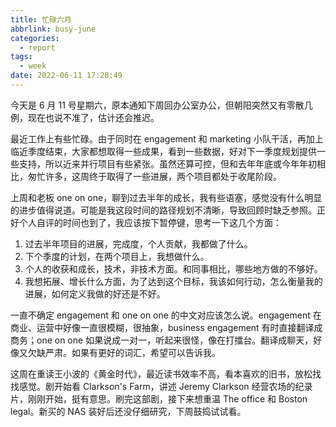 ```yaml
---
title: 忙碌六月
abbrlink: busy-june
categories:
  - report
tags:
  - week
date: 2022-06-11 17:28:49
---
```


今天是 6 月 11 号星期六，原本通知下周回办公室办公，但朝阳突然又有零散几例，现在也说不准了，估计还会推迟。

最近工作上有些忙碌。由于同时在 engagement 和 marketing 小队干活，再加上临近季度结束，大家都想取得一些成果，看到一些数据，好对下一季度规划提供一些支持，所以近来并行项目有些紧张。虽然还算可控，但和去年年底或今年年初相比，匆忙许多，这周终于取得了一些进展，两个项目都处于收尾阶段。

上周和老板 one on one，聊到过去半年的成长，我有些语塞，感觉没有什么明显的进步值得说道。可能是我这段时间的路径规划不清晰，导致回顾时缺乏参照。正好个人自评的时间也到了，我应该按下暂停键，思考一下这几个方面：

1. 过去半年项目的进展，完成度，个人贡献，我都做了什么。
2. 下个季度的计划，在两个项目上，我想做什么。
3. 个人的收获和成长，技术，非技术方面。和同事相比，哪些地方做的不够好。
4. 我想拓展、增长什么方面，为了达到这个目标，我该如何行动，怎么衡量我的进展，如何定义我做的好还是不好。

一直不确定 engagement 和 one on one 的中文对应该怎么说。engagement 在商业、运营中好像一直很模糊，很抽象，business engagement 有时直接翻译成商务；one on one 如果说成一对一，听起来很怪，像在打擂台。翻译成聊天，好像又欠缺严肃。如果有更好的词汇，希望可以告诉我。

这周在重读王小波的《黄金时代》，最近读书效率不高，看本喜欢的旧书，放松找找感觉。剧开始看 Clarkson's Farm，讲述 Jeremy Clarkson 经营农场的纪录片，刚刚开始，挺有意思。刷完这部剧，接下来想重温 The office 和 Boston legal。新买的 NAS 装好后还没仔细研究，下周鼓捣试试看。
